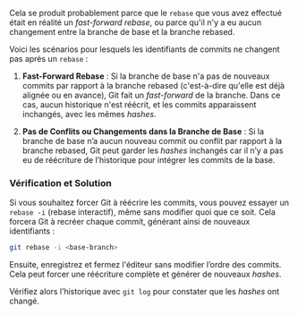 Cela se produit probablement parce que le `rebase` que vous avez effectué était en réalité un *fast-forward rebase*, ou parce qu'il n'y a eu aucun changement entre la branche de base et la branche rebased.

Voici les scénarios pour lesquels les identifiants de commits ne changent pas après un `rebase` :

1. **Fast-Forward Rebase** : Si la branche de base n'a pas de nouveaux commits par rapport à la branche rebased (c'est-à-dire qu'elle est déjà alignée ou en avance), Git fait un *fast-forward* de la branche. Dans ce cas, aucun historique n'est réécrit, et les commits apparaissent inchangés, avec les mêmes *hashes*.

2. **Pas de Conflits ou Changements dans la Branche de Base** : Si la branche de base n’a aucun nouveau commit ou conflit par rapport à la branche rebased, Git peut garder les *hashes* inchangés car il n’y a pas eu de réécriture de l’historique pour intégrer les commits de la base.

### Vérification et Solution

Si vous souhaitez forcer Git à réécrire les commits, vous pouvez essayer un `rebase -i` (rebase interactif), même sans modifier quoi que ce soit. Cela forcera Git à recréer chaque commit, générant ainsi de nouveaux identifiants :

```bash
git rebase -i <base-branch>
```

Ensuite, enregistrez et fermez l'éditeur sans modifier l’ordre des commits. Cela peut forcer une réécriture complète et générer de nouveaux *hashes*.

Vérifiez alors l’historique avec `git log` pour constater que les *hashes* ont changé.
